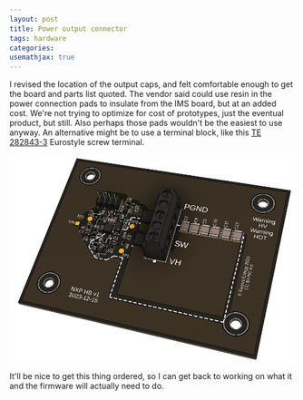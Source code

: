 ```yaml
---
layout: post
title: Power output connector
tags: hardware
categories: 
usemathjax: true
---
```


I revised the location of the output caps, and felt comfortable enough to get the board and parts list quoted. The vendor said could use resin in the power connection pads to insulate from the IMS board, but at an added cost. We're not trying to optimize for cost of prototypes, just the eventual product, but still. Also perhaps those pads wouldn't be the easiest to use anyway. An alternative might be to use a terminal block, like this [TE 282843-3](https://www.te.com/usa-en/product-282843-3.html) Eurostyle screw terminal. 

![board render](/assets/gate-drive-layout/nxp_hb%20v18.png)

It'll be nice to get this thing ordered, so I can get back to working on what it and the firmware will actually need to do.
